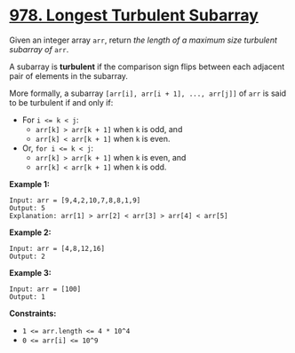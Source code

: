 # [978. Longest Turbulent Subarray](https://leetcode.com/problems/longest-turbulent-subarray/)

Given an integer array `arr`, return _the length of a maximum size turbulent subarray of_ `arr`.

A subarray is **turbulent** if the comparison sign flips between each adjacent pair of elements in the subarray.

More formally, a subarray `[arr[i], arr[i + 1], ..., arr[j]]` of `arr` is said to be turbulent if and only if:

-   For `i <= k < j`:
    -   `arr[k] > arr[k + 1]` when `k` is odd, and
    -   `arr[k] < arr[k + 1]` when `k` is even.
-   Or, `for i <= k < j`:
    -   `arr[k] > arr[k + 1]` when `k` is even, and
    -   `arr[k] < arr[k + 1]` when `k` is odd.

**Example 1:**

    Input: arr = [9,4,2,10,7,8,8,1,9]
    Output: 5
    Explanation: arr[1] > arr[2] < arr[3] > arr[4] < arr[5]

**Example 2:**

    Input: arr = [4,8,12,16]
    Output: 2

**Example 3:**

    Input: arr = [100]
    Output: 1

**Constraints:**

-   `1 <= arr.length <= 4 * 10^4`
-   `0 <= arr[i] <= 10^9`
